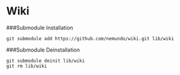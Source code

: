 # Wiki


###Submodule Installation
```
git submodule add https://github.com/nemundo/wiki.git lib/wiki
```

###Submodule Deinstallation
```
git submodule deinit lib/wiki
git rm lib/wiki
```